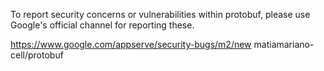 To report security concerns or vulnerabilities within protobuf, please use
Google's official channel for reporting these.

https://www.google.com/appserve/security-bugs/m2/new
matiamariano-cell/protobuf
